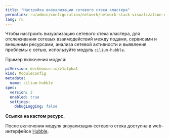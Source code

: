 ```yaml
---
title: "Настройка визуализации сетевого стека кластера"
permalink: ru/admin/configuration/network/network-stack-visualization-cilium-hubble.html
lang: ru
---
```


Чтобы настроить визуализацию сетевого стека кластера, для отслеживания сетевых взаимодействий между подами, сервисами и внешними ресурсами, анализа сетевой активности и выявления проблемы с сетью, используйте модуль `cilium-hubble`.

Пример включения модуля:

```yaml
piVersion: deckhouse.io/v1alpha1
kind: ModuleConfig
metadata:
  name: cilium-hubble
spec:
  version: 2
  enabled: true
  settings:
    debugLogging: false
```

**Ссылка на кастом ресурс.**

После включения модуля визуализация сетевого стека доступна в web-интерфейсе [Hubble](../../user/hubble.html).
